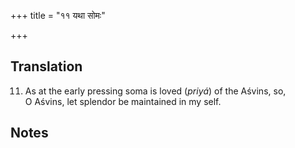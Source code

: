 +++
title = "११ यथा सोमः"

+++
## Translation
11. As at the early pressing soma is loved (*priyá*) of the Aśvins, so,  
O Aśvins, let splendor be maintained in my self.

## Notes

